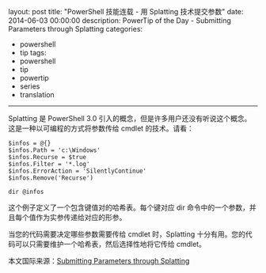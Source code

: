﻿layout: post
title: "PowerShell 技能连载 - 用 Splatting 技术提交参数"
date: 2014-06-03 00:00:00
description: PowerTip of the Day - Submitting Parameters through Splatting
categories:
- powershell
- tip
tags:
- powershell
- tip
- powertip
- series
- translation
---
Splatting 是 PowerShell 3.0 引入的概念，但是许多用户还没有听说这个概念。这是一种以可编程的方式将参数传给 cmdlet 的技术。请看：

    $infos = @{}
    $infos.Path = 'c:\Windows'
    $infos.Recurse = $true
    $infos.Filter = '*.log'
    $infos.ErrorAction = 'SilentlyContinue'
    $infos.Remove('Recurse')
    
    dir @infos 

这个例子定义了一个包含键值对的哈希表。每个键对应 dir 命令中的一个参数，并且每个值作为实参传递给对应的形参。

当您的代码需要决定哪些参数需要传给 cmdlet 时，Splatting 十分有用。您的代码可以只需要维护一个哈希表，然后选择性地将它传给 cmdlet。

<!--more-->
本文国际来源：[Submitting Parameters through Splatting](http://community.idera.com/powershell/powertips/b/tips/posts/submitting-parameters-through-splatting)
